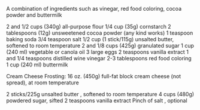 A combination of ingredients such as vinegar, red food coloring, cocoa powder and buttermilk

2 and 1/2 cups (340g) all-purpose flour
 1/4 cup (35g) cornstarch
 2 tablespoons (12g) unsweetened cocoa powder (any kind works)
 1 teaspoon baking soda
 3/4 teaspoon salt
 1/2 cup (1 stick/115g) unsalted butter, softened to room temperature
 2 and 1/8 cups (425g) granulated sugar
 1 cup (240 ml) vegetable or canola oil
 3 large eggs
 2 teaspoons vanilla extract
 1 and 1/4 teaspoons distilled wine vinegar
 2-3 tablespoons red food coloring
 1 cup (240 ml) buttermilk

 Cream Cheese Frosting:
 16 oz. (450g) full-fat block cream cheese (not spread), at room temperature

 2 sticks/225g unsalted butter , softened to room temperature
 4 cups (480g) powdered sugar, sifted
 2 teaspoons vanilla extract
 Pinch of salt , optional